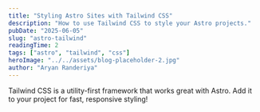 ```yaml
---
title: "Styling Astro Sites with Tailwind CSS"
description: "How to use Tailwind CSS to style your Astro projects."
pubDate: "2025-06-05"
slug: "astro-tailwind"
readingTime: 2
tags: ["astro", "tailwind", "css"]
heroImage: "../../assets/blog-placeholder-2.jpg"
author: "Aryan Randeriya"
---
```


Tailwind CSS is a utility-first framework that works great with Astro. Add it to your project for fast, responsive styling!

